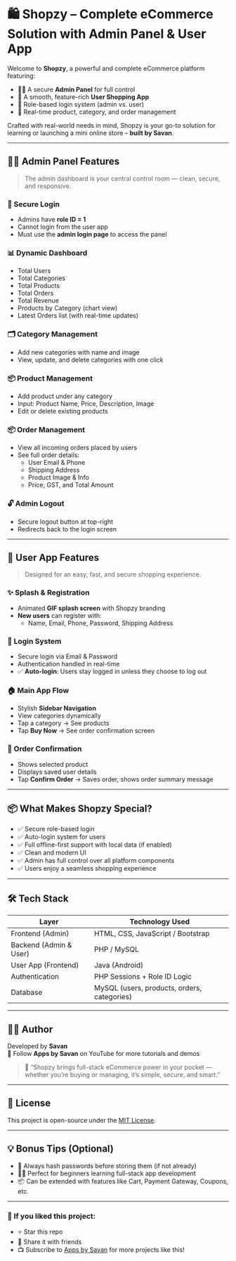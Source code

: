 # 🛍️ Shopzy – Complete eCommerce Solution with Admin Panel & User App

Welcome to **Shopzy**, a powerful and complete eCommerce platform featuring:
- 🧑‍💼 A secure **Admin Panel** for full control
- 🛒 A smooth, feature-rich **User Shopping App**
- 🔐 Role-based login system (admin vs. user)
- 🚀 Real-time product, category, and order management

Crafted with real-world needs in mind, Shopzy is your go-to solution for learning or launching a mini online store – **built by Savan**.

---

## 🧑‍💼 Admin Panel Features

> The admin dashboard is your central control room — clean, secure, and responsive.

### 🔐 Secure Login
- Admins have **role ID = 1**
- Cannot login from the user app
- Must use the **admin login page** to access the panel

### 📊 Dynamic Dashboard
- Total Users  
- Total Categories  
- Total Products  
- Total Orders  
- Total Revenue  
- Products by Category (chart view)  
- Latest Orders list (with real-time updates)

### 🗂️ Category Management
- Add new categories with name and image
- View, update, and delete categories with one click

### 📦 Product Management
- Add product under any category
- Input: Product Name, Price, Description, Image
- Edit or delete existing products

### 📦 Order Management
- View all incoming orders placed by users
- See full order details:
  - User Email & Phone
  - Shipping Address
  - Product Image & Info
  - Price, GST, and Total Amount

### 🔓 Admin Logout
- Secure logout button at top-right
- Redirects back to the login screen

---

## 📲 User App Features

> Designed for an easy, fast, and secure shopping experience.

### ✨ Splash & Registration
- Animated **GIF splash screen** with Shopzy branding
- **New users** can register with:
  - Name, Email, Phone, Password, Shipping Address

### 🔐 Login System
- Secure login via Email & Password
- Authentication handled in real-time
- ✅ **Auto-login**: Users stay logged in unless they choose to log out

### 🏠 Main App Flow
- Stylish **Sidebar Navigation**
- View categories dynamically
- Tap a category → See products
- Tap **Buy Now** → See order confirmation screen

### 🧾 Order Confirmation
- Shows selected product
- Displays saved user details
- Tap **Confirm Order** → Saves order, shows order summary message

---

## 📦 What Makes Shopzy Special?

- ✅ Secure role-based login
- ✅ Auto-login system for users
- ✅ Full offline-first support with local data (if enabled)
- ✅ Clean and modern UI
- ✅ Admin has full control over all platform components
- ✅ Users enjoy a seamless shopping experience

---

## 🛠 Tech Stack

| Layer         | Technology Used           |
|---------------|---------------------------|
| Frontend (Admin) | HTML, CSS, JavaScript / Bootstrap |
| Backend (Admin & User) | PHP / MySQL              |
| User App (Frontend) | Java (Android)           |
| Authentication | PHP Sessions + Role ID Logic |
| Database       | MySQL (users, products, orders, categories) |

---

## 🙋‍♂️ Author

Developed by **Savan**  
📱 Follow **Apps by Savan** on YouTube for more tutorials and demos

> 💬 “Shopzy brings full-stack eCommerce power in your pocket — whether you’re buying or managing, it’s simple, secure, and smart.”

---

## 📜 License

This project is open-source under the [MIT License](LICENSE).

---

## 💡 Bonus Tips (Optional)

- 🔐 Always hash passwords before storing them (if not already)
- 🧑‍🎓 Perfect for beginners learning full-stack app development
- 📦 Can be extended with features like Cart, Payment Gateway, Coupons, etc.

---

### 🙏 If you liked this project:
- ⭐ Star this repo
- 📲 Share it with friends
- 📺 Subscribe to [Apps by Savan](#) for more projects like this!

